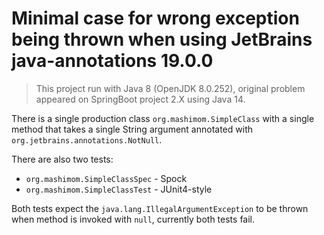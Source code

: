 # Minimal case for wrong exception being thrown when using JetBrains java-annotations 19.0.0

> This project run with Java 8 (OpenJDK 8.0.252), original problem appeared on SpringBoot project 2.X using Java 14.

There is a single production class `org.mashimom.SimpleClass` with a single method that takes a single String argument annotated with `org.jetbrains.annotations.NotNull`.

There are also two tests:
* `org.mashimom.SimpleClassSpec` - Spock
* `org.mashimom.SimpleClassTest` - JUnit4-style

Both tests expect the `java.lang.IllegalArgumentException` to be thrown when method is invoked with `null`, currently both tests fail.
